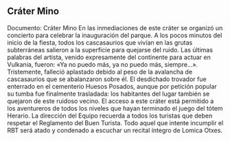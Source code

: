 ## Cráter Mino
Documento: Cráter Mino
En las inmediaciones de este cráter se organizó un concierto para celebrar la inauguración del parque. A los pocos minutos del inicio de la fiesta, todos los cascasaurios que vivían en las grutas subterráneas salieron a la superficie para quejarse del ruido.
Las últimas palabras del artista, venido expresamente del continente para actuar en Vulkania, fueron: «Ya no puedo más, ya no puedo más, siempre...». Tristemente, falleció aplastado debido al peso de la avalancha de cascasaurios que se abalanzaron sobre él.
El desdichado trovador fue enterrado en el cementerio Huesos Posados, aunque por petición popular su tumba fue finalmente trasladada: los habitantes del lugar también se quejaron de este ruidoso vecino.
El acceso a este cráter está permitido a los aventureros de todos los niveles que hayan terminado el juego del tótem Herario.
La dirección del Equipo recuerda a todos los turistas que deben respetar el Reglamento del Buen Turista. Todo aquel que intente incumplir el RBT será atado y condenado a escuchar un recital íntegro de Lomica Otxes.

